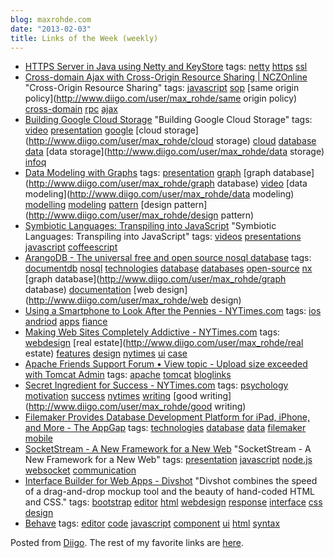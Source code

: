 ```yaml
---
blog: maxrohde.com
date: "2013-02-03"
title: Links of the Week (weekly)
---
```


- [HTTPS Server in Java using Netty and KeyStore](http://blog.hintcafe.com/post/33709433256/https-server-in-java-using-netty-and-keystore)
  tags: [netty](http://www.diigo.com/user/max_rohde/netty) [https](http://www.diigo.com/user/max_rohde/https) [ssl](http://www.diigo.com/user/max_rohde/ssl)
- [Cross-domain Ajax with Cross-Origin Resource Sharing | NCZOnline](http://www.nczonline.net/blog/2010/05/25/cross-domain-ajax-with-cross-origin-resource-sharing/)
  "Cross-Origin Resource Sharing"
  tags: [javascript](http://www.diigo.com/user/max_rohde/javascript) [sop](http://www.diigo.com/user/max_rohde/sop) [same origin policy](http://www.diigo.com/user/max_rohde/same origin policy) [cross-domain](http://www.diigo.com/user/max_rohde/cross-domain) [rpc](http://www.diigo.com/user/max_rohde/rpc) [ajax](http://www.diigo.com/user/max_rohde/ajax)
- [Building Google Cloud Storage](http://www.infoq.com/presentations/Google-Cloud-Storage)
  "Building Google Cloud Storage"
  tags: [video](http://www.diigo.com/user/max_rohde/video) [presentation](http://www.diigo.com/user/max_rohde/presentation) [google](http://www.diigo.com/user/max_rohde/google) [cloud storage](http://www.diigo.com/user/max_rohde/cloud storage) [cloud](http://www.diigo.com/user/max_rohde/cloud) [database](http://www.diigo.com/user/max_rohde/database) [data](http://www.diigo.com/user/max_rohde/data) [data storage](http://www.diigo.com/user/max_rohde/data storage) [infoq](http://www.diigo.com/user/max_rohde/infoq)
- [Data Modeling with Graphs](http://www.infoq.com/presentations/Data-Modeling-Graphs)
  tags: [presentation](http://www.diigo.com/user/max_rohde/presentation) [graph](http://www.diigo.com/user/max_rohde/graph) [graph database](http://www.diigo.com/user/max_rohde/graph database) [video](http://www.diigo.com/user/max_rohde/video) [data modeling](http://www.diigo.com/user/max_rohde/data modeling) [modelling](http://www.diigo.com/user/max_rohde/modelling) [modeling](http://www.diigo.com/user/max_rohde/modeling) [pattern](http://www.diigo.com/user/max_rohde/pattern) [design pattern](http://www.diigo.com/user/max_rohde/design pattern)
- [Symbiotic Languages: Transpiling into JavaScript](http://www.infoq.com/presentations/Symbiotic-Languages)
  "Symbiotic Languages: Transpiling into JavaScript"
  tags: [videos](http://www.diigo.com/user/max_rohde/videos) [presentations](http://www.diigo.com/user/max_rohde/presentations) [javascript](http://www.diigo.com/user/max_rohde/javascript) [coffeescript](http://www.diigo.com/user/max_rohde/coffeescript)
- [ArangoDB - The universal free and open source nosql database](http://www.arangodb.org)
  tags: [documentdb](http://www.diigo.com/user/max_rohde/documentdb) [nosql](http://www.diigo.com/user/max_rohde/nosql) [technologies](http://www.diigo.com/user/max_rohde/technologies) [database](http://www.diigo.com/user/max_rohde/database) [databases](http://www.diigo.com/user/max_rohde/databases) [open-source](http://www.diigo.com/user/max_rohde/open-source) [nx](http://www.diigo.com/user/max_rohde/nx) [graph database](http://www.diigo.com/user/max_rohde/graph database) [documentation](http://www.diigo.com/user/max_rohde/documentation) [web design](http://www.diigo.com/user/max_rohde/web design)
- [Using a Smartphone to Look After the Pennies - NYTimes.com](http://www.nytimes.com/2013/01/31/technology/personaltech/using-a-smartphone-to-look-after-the-pennies.html?partner=rss&emc=rss)
  tags: [ios](http://www.diigo.com/user/max_rohde/ios) [andriod](http://www.diigo.com/user/max_rohde/andriod) [apps](http://www.diigo.com/user/max_rohde/apps) [fiance](http://www.diigo.com/user/max_rohde/fiance)
- [Making Web Sites Completely Addictive - NYTimes.com](http://www.nytimes.com/2013/02/03/realestate/making-web-sites-completely-addictive.html?partner=rss&emc=rss&_r=0)
  tags: [webdesign](http://www.diigo.com/user/max_rohde/webdesign) [real estate](http://www.diigo.com/user/max_rohde/real estate) [features](http://www.diigo.com/user/max_rohde/features) [design](http://www.diigo.com/user/max_rohde/design) [nytimes](http://www.diigo.com/user/max_rohde/nytimes) [ui](http://www.diigo.com/user/max_rohde/ui) [case](http://www.diigo.com/user/max_rohde/case)
- [Apache Friends Support Forum • View topic - Upload size exceeded with Tomcat Admin](http://www.apachefriends.org/f/viewtopic.php?f=16&t=52531)
  tags: [apache](http://www.diigo.com/user/max_rohde/apache) [tomcat](http://www.diigo.com/user/max_rohde/tomcat) [bloglinks](http://www.diigo.com/user/max_rohde/bloglinks)
- [Secret Ingredient for Success - NYTimes.com](http://www.nytimes.com/2013/01/20/opinion/sunday/secret-ingredient-for-success.html?partner=rss&emc=rss&_r=0)
  tags: [psychology](http://www.diigo.com/user/max_rohde/psychology) [motivation](http://www.diigo.com/user/max_rohde/motivation) [success](http://www.diigo.com/user/max_rohde/success) [nytimes](http://www.diigo.com/user/max_rohde/nytimes) [writing](http://www.diigo.com/user/max_rohde/writing) [good writing](http://www.diigo.com/user/max_rohde/good writing)
- [Filemaker Provides Database Development Platform for iPad, iPhone, and More - The AppGap](http://www.theappgap.com/filemaker-provides-database-development-platform-for-ipad-iphone-and-more.html)
  tags: [technologies](http://www.diigo.com/user/max_rohde/technologies) [database](http://www.diigo.com/user/max_rohde/database) [data](http://www.diigo.com/user/max_rohde/data) [filemaker](http://www.diigo.com/user/max_rohde/filemaker) [mobile](http://www.diigo.com/user/max_rohde/mobile)
- [SocketStream - A New Framework for a New Web](http://www.infoq.com/presentations/SocketStream)
  "SocketStream - A New Framework for a New Web"
  tags: [presentation](http://www.diigo.com/user/max_rohde/presentation) [javascript](http://www.diigo.com/user/max_rohde/javascript) [node.js](http://www.diigo.com/user/max_rohde/node.js) [websocket](http://www.diigo.com/user/max_rohde/websocket) [communication](http://www.diigo.com/user/max_rohde/communication)
- [Interface Builder for Web Apps - Divshot](http://divshot.com)
  "Divshot combines the speed of a drag-and-drop mockup tool and the beauty of hand-coded HTML and CSS."
  tags: [bootstrap](http://www.diigo.com/user/max_rohde/bootstrap) [editor](http://www.diigo.com/user/max_rohde/editor) [html](http://www.diigo.com/user/max_rohde/html) [webdesign](http://www.diigo.com/user/max_rohde/webdesign) [response](http://www.diigo.com/user/max_rohde/response) [interface](http://www.diigo.com/user/max_rohde/interface) [css](http://www.diigo.com/user/max_rohde/css) [design](http://www.diigo.com/user/max_rohde/design)
- [Behave](http://jakiestfu.github.com/Behave.js/)
  tags: [editor](http://www.diigo.com/user/max_rohde/editor) [code](http://www.diigo.com/user/max_rohde/code) [javascript](http://www.diigo.com/user/max_rohde/javascript) [component](http://www.diigo.com/user/max_rohde/component) [ui](http://www.diigo.com/user/max_rohde/ui) [html](http://www.diigo.com/user/max_rohde/html) [syntax](http://www.diigo.com/user/max_rohde/syntax)

Posted from [Diigo](http://www.diigo.com). The rest of my favorite links are [here](http://www.diigo.com/user/max_rohde).
